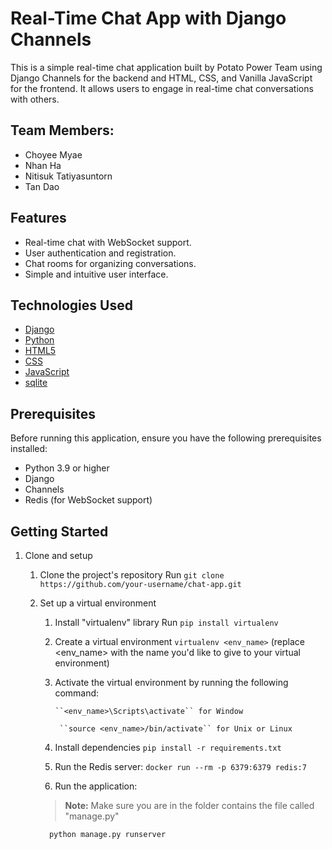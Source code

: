 # Real-Time Chat App with Django Channels

This is a simple real-time chat application built by Potato Power Team using Django Channels for the backend and HTML, CSS, and Vanilla JavaScript for the frontend. It allows users to engage in real-time chat conversations with others.


## Team Members:
- Choyee Myae
- Nhan Ha
- Nitisuk Tatiyasuntorn
- Tan Dao


## Features

- Real-time chat with WebSocket support.
- User authentication and registration.
- Chat rooms for organizing conversations.
- Simple and intuitive user interface.

## Technologies Used
  - [Django](https://www.djangoproject.com/)
  - [Python](https://www.python.org/)
  - [HTML5](https://html.spec.whatwg.org/)
  - [CSS](https://www.w3.org/Style/CSS/)
  - [JavaScript](https://developer.mozilla.org/en-US/docs/Web/JavaScript)
  - [sqlite](https://www.sqlite.org/index.html)

## Prerequisites

Before running this application, ensure you have the following prerequisites installed:

- Python 3.9 or higher
- Django
- Channels
- Redis (for WebSocket support)

## Getting Started

1. Clone and setup
    1. Clone the project's repository
        Run ``git clone https://github.com/your-username/chat-app.git``
    2. Set up a virtual environment
        1. Install "virtualenv" library
            Run ``pip install virtualenv``
        2. Create a virtual environment
            ``virtualenv <env_name>`` (replace <env_name> with the name you'd like to give to your virtual environment)
        3. Activate the virtual environment by running the following command:
        
               ``<env_name>\Scripts\activate`` for Window

                ``source <env_name>/bin/activate`` for Unix or Linux
        4. Install dependencies 
            ``pip install -r requirements.txt``
       5. Run the Redis server:
          `` docker run --rm -p 6379:6379 redis:7 ``  
       6. Run the application:
        > **Note:** Make sure you are in the folder contains the file called "manage.py"
      
        ```sh
          python manage.py runserver
        ```
